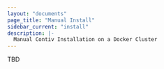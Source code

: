 ```yaml
---
layout: "documents"
page_title: "Manual Install"
sidebar_current: "install"
description: |-
  Manual Contiv Installation on a Docker Cluster
---
```



TBD